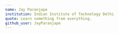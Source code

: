 ```yaml
---
name: Jay Paranjape
institution: Indian Institute of Technology Delhi
quote: Learn something from everything.
github_user: JayParanjape
---
```

